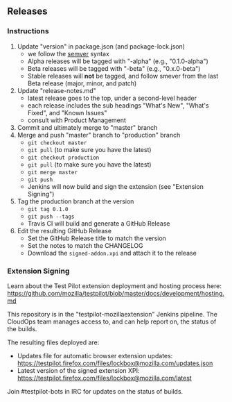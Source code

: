 ## Releases

### Instructions

1. Update "version" in package.json (and package-lock.json)
    - we follow the [semver](http://semver.org/) syntax
    - Alpha releases will be tagged with "-alpha" (e.g., "0.1.0-alpha")
    - Beta releases will be tagged with "-beta" (e.g., "0.x.0-beta")
    - Stable releases will **not** be tagged, and follow smever from the last Beta release (major, minor, and patch)
2. Update "release-notes.md"
    - latest release goes to the top, under a second-level header
    - each release includes the sub headings "What's New", "What's Fixed", and "Known Issues"
    - consult with Product Management
2. Commit and ultimately merge to "master" branch
3. Merge and push "master" branch to "production" branch
    - `git checkout master`
    - `git pull` (to make sure you have the latest)
    - `git checkout production`
    - `git pull` (to make sure you have the latest)
    - `git merge master`
    - `git push`
    - Jenkins will now build and sign the extension (see "Extension Signing")
4. Tag the production branch at the version
    - `git tag 0.1.0`
    - `git push --tags`
    - Travis CI will build and generate a GitHub Release
7. Edit the resulting GitHub Release
    - Set the GitHub Release title to match the version
    - Set the notes to match the CHANGELOG
    - Download the `signed-addon.xpi` and attach it to the release

### Extension Signing

Learn about the Test Pilot extension deployment and hosting process here:  
https://github.com/mozilla/testpilot/blob/master/docs/development/hosting.md

This repository is in the "testpilot-mozillaextension" Jenkins pipeline.
The CloudOps team manages access to, and can help report on, the status of the
builds.

The resulting files deployed are:

- Updates file for automatic browser extension updates: https://testpilot.firefox.com/files/lockbox@mozilla.com/updates.json
- Latest version of the signed extension XPI: https://testpilot.firefox.com/files/lockbox@mozilla.com/latest

Join #testpilot-bots in IRC for updates on the status of builds.
